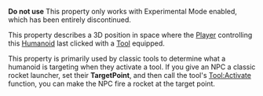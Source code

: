 **Do not use** This property only works with Experimental Mode enabled,
which has been entirely discontinued.

This property describes a 3D position in space where the [Player](https://create.roblox.com/docs/reference/engine/classes/Player)
controlling this [Humanoid](https://create.roblox.com/docs/reference/engine/classes/Humanoid) last clicked with a [Tool](https://create.roblox.com/docs/reference/engine/classes/Tool) equipped.

This property is primarily used by classic tools to determine what a
humanoid is targeting when they activate a tool. If you give an NPC a
classic rocket launcher, set their **TargetPoint**, and then call the
tool's [Tool:Activate](https://create.roblox.com/docs/reference/engine/classes/Tool#Activate) function, you can make the NPC fire a rocket at the
target point.